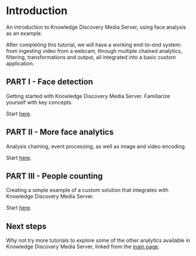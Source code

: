 # Introduction

An introduction to Knowledge Discovery Media Server, using face analysis as an example.

After completing this tutorial, we will have a working end-to-end system: from ingesting video from a webcam, through multiple chained analytics, filtering, transformations and output, all integrated into a basic custom application.

## PART I - Face detection

Getting started with Knowledge Discovery Media Server.  Familiarize yourself with key concepts.

Start [here](./PART_I.md).

## PART II - More face analytics

Analysis chaining, event processing, as well as image and video encoding.

Start [here](./PART_II.md).

## PART III - People counting

Creating a simple example of a custom solution that integrates with Knowledge Discovery Media Server.

Start [here](./PART_III.md).

## Next steps

Why not try more tutorials to explore some of the other analytics available in Knowledge Discovery Media Server, linked from the [main page](../README.md).

